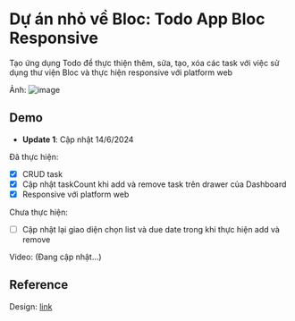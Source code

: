 # Dự án nhỏ về Bloc: Todo App Bloc Responsive

Tạo ứng dụng Todo để thực thiện thêm, sửa, tạo, xóa các task với việc sử dụng thư viện Bloc và thực hiện responsive với platform web

Ảnh: ![image](https://github.com/NguyenKhaiHoan/hnk_bloc_todo_with_responsive/assets/91106338/9eeea41b-436d-4385-ac09-0eec102dc883)

## Demo

- **Update 1**: Cập nhật 14/6/2024

Đã thực hiện:
- [x] CRUD task
- [x] Cập nhật taskCount khi add và remove task trên drawer của Dashboard
- [x] Responsive với platform web

Chưa thực hiện:
- [ ] Cập nhật lại giao diện chọn list và due date trong khi thực hiện add và remove

Video: (Đang cập nhật...)

## Reference

Design: [link](https://uizard.io/templates/website-templates/to-do-website/)
